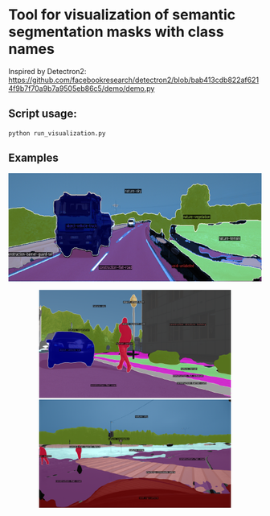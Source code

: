 # Tool for visualization of semantic segmentation masks with class names

Inspired by Detectron2:
https://github.com/facebookresearch/detectron2/blob/bab413cdb822af6214f9b7f70a9b7a9505eb86c5/demo/demo.py

## Script usage:
```
python run_visualization.py
```

## Examples
<p align="center">
  <img src="./images/000628.png" height="215">
</p>
<p align="center">
  <img src="./images/00001127.png" height="215">
  <img src="./images/img_000149.png" height="215">
</p>
